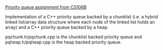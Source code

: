 [Priority queue assignment from CS106B](http://see.stanford.edu/materials/icspacs106b/H32-Assign6Pqueue.pdf)

Implementation of a C++ priority queue backed by a chunklist (i.e. a hybrid linked list/array data structure where each node of the linked list holds an array) and a C++ priority queue backed by a heap. 

pqchunk.h/pqchunk.cpp is the chunklist backed priority queue and pqheap.h/pqheap.cpp is the heap backed priority queue. 

